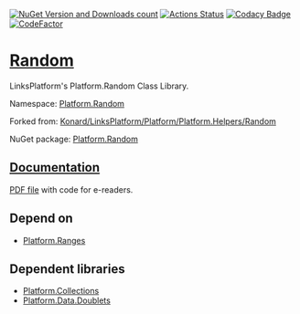 [![NuGet Version and Downloads count](https://buildstats.info/nuget/Platform.Random)](https://www.nuget.org/packages/Platform.Random)
[![Actions Status](https://github.com/linksplatform/Random/workflows/CD/badge.svg)](https://github.com/linksplatform/Random/actions?workflow=CD)
[![Codacy Badge](https://api.codacy.com/project/badge/Grade/3ad6154e6c184bad8d99de8e8e7cbc4e)](https://app.codacy.com/gh/linksplatform/Random?utm_source=github.com&utm_medium=referral&utm_content=linksplatform/Random&utm_campaign=Badge_Grade_Settings)
[![CodeFactor](https://www.codefactor.io/repository/github/linksplatform/random/badge)](https://www.codefactor.io/repository/github/linksplatform/random)

# [Random](https://github.com/linksplatform/Random)

LinksPlatform's Platform.Random Class Library.

Namespace: [Platform.Random](https://linksplatform.github.io/Random/csharp/api/Platform.Random.html)

Forked from: [Konard/LinksPlatform/Platform/Platform.Helpers/Random](https://github.com/Konard/LinksPlatform/tree/9754f8e5767067176e972361a9e88ebf607d9067/Platform/Platform.Helpers/Random)

NuGet package: [Platform.Random](https://www.nuget.org/packages/Platform.Random)

## [Documentation](https://linksplatform.github.io/Random)
[PDF file](https://linksplatform.github.io/Random/csharp/Platform.Random.pdf) with code for e-readers.

## Depend on
*   [Platform.Ranges](https://github.com/linksplatform/Ranges)

## Dependent libraries
*   [Platform.Collections](https://github.com/linksplatform/Collections)
*   [Platform.Data.Doublets](https://github.com/linksplatform/Data.Doublets)
